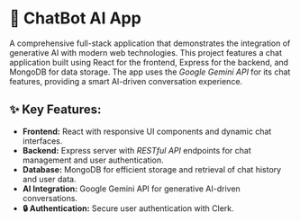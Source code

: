 # 🤖 ChatBot AI App

A comprehensive full-stack application that demonstrates the integration of generative AI with modern web technologies. This project features a chat application built using React for the frontend, Express for the backend, and MongoDB for data storage. The app uses the *Google Gemini API* for its chat features, providing a smart AI-driven conversation experience.

## ✨ Key Features:

- **Frontend:** React with responsive UI components and dynamic chat interfaces.
- **Backend:** Express server with *RESTful API* endpoints for chat management and user authentication.
- **Database:** MongoDB for efficient storage and retrieval of chat history and user data.
- **AI Integration:** Google Gemini API for generative AI-driven conversations.
- **🔒 Authentication:** Secure user authentication with Clerk.
